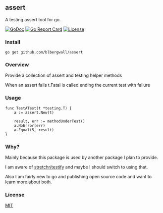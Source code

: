 ## assert
A testing assert tool for go.

[![GoDoc](http://img.shields.io/badge/go-documentation-blue.svg)](http://godoc.org/github.com/blbergwall/assert)
[![Go Report Card](https://goreportcard.com/badge/github.com/blbergwall/assert)](https://goreportcard.com/report/github.com/blbergwall/assert)
[![License](http://img.shields.io/badge/license-mit-blue.svg)](https://github.com/blbergwall/assert/blob/master/LICENSE.txt)

### Install
```
go get github.com/blbergwall/assert
```

### Overview
Provide a collection of assert and testing helper methods

When an assert fails t.Fatal is called ending the current test with failure

### Usage

```
func TestATest(t *testing.T) {
	a := assert.New(t)

	result, err := methodUnderTest()
	a.NoError(err)
	a.Equal(5, result)
}
```

### Why?
Mainly because this package is used by another package I plan to provide.

I am aware of [stretchr/testify](https://github.com/stretchr/testify) and
maybe I should switch to using that.

Also I am fairly new to go and publishing open source code and want to learn
more about both.

### License
[MIT](https://github.com/blbergwall/depend/blob/master/LICENSE.txt)

